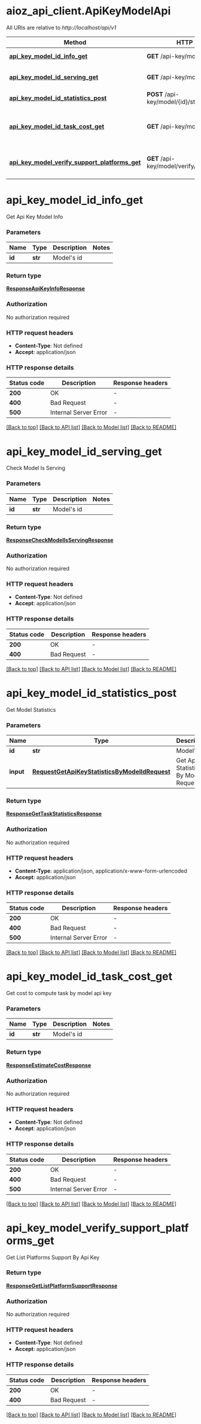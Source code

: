 # aioz_api_client.ApiKeyModelApi

All URIs are relative to *http://localhost/api/v1*

Method | HTTP request | Description
------------- | ------------- | -------------
[**api_key_model_id_info_get**](ApiKeyModelApi.md#api_key_model_id_info_get) | **GET** /api-key/model/{id}/info | Get Api Key Model Info
[**api_key_model_id_serving_get**](ApiKeyModelApi.md#api_key_model_id_serving_get) | **GET** /api-key/model/{id}/serving | Check Model Is Serving
[**api_key_model_id_statistics_post**](ApiKeyModelApi.md#api_key_model_id_statistics_post) | **POST** /api-key/model/{id}/statistics | Get Model Statistics
[**api_key_model_id_task_cost_get**](ApiKeyModelApi.md#api_key_model_id_task_cost_get) | **GET** /api-key/model/{id}/task/cost | Get cost to compute task by model api key
[**api_key_model_verify_support_platforms_get**](ApiKeyModelApi.md#api_key_model_verify_support_platforms_get) | **GET** /api-key/model/verify/support/platforms | Get List Platforms Support By Api Key


# **api_key_model_id_info_get**

Get Api Key Model Info




### Parameters


Name | Type | Description  | Notes
------------- | ------------- | ------------- | -------------
 **id** | **str**| Model&#39;s id | 

### Return type

[**ResponseApiKeyInfoResponse**](ResponseApiKeyInfoResponse.md)

### Authorization

No authorization required

### HTTP request headers

 - **Content-Type**: Not defined
 - **Accept**: application/json

### HTTP response details

| Status code | Description | Response headers |
|-------------|-------------|------------------|
**200** | OK |  -  |
**400** | Bad Request |  -  |
**500** | Internal Server Error |  -  |

[[Back to top]](#) [[Back to API list]](../README.md#documentation-for-api-endpoints) [[Back to Model list]](../README.md#documentation-for-models) [[Back to README]](../README.md)

# **api_key_model_id_serving_get**

Check Model Is Serving





### Parameters


Name | Type | Description  | Notes
------------- | ------------- | ------------- | -------------
 **id** | **str**| Model&#39;s id | 


### Return type

[**ResponseCheckModelIsServingResponse**](ResponseCheckModelIsServingResponse.md)

### Authorization

No authorization required

### HTTP request headers

 - **Content-Type**: Not defined
 - **Accept**: application/json

### HTTP response details

| Status code | Description | Response headers |
|-------------|-------------|------------------|
**200** | OK |  -  |
**400** | Bad Request |  -  |

[[Back to top]](#) [[Back to API list]](../README.md#documentation-for-api-endpoints) [[Back to Model list]](../README.md#documentation-for-models) [[Back to README]](../README.md)

# **api_key_model_id_statistics_post**


Get Model Statistics




### Parameters


Name | Type | Description  | Notes
------------- | ------------- | ------------- | -------------
 **id** | **str**| Model&#39;s id | 
 **input** | [**RequestGetApiKeyStatisticsByModelIdRequest**](RequestGetApiKeyStatisticsByModelIdRequest.md)| Get Api Key Statistics By Model Id Request | 


### Return type

[**ResponseGetTaskStatisticsResponse**](ResponseGetTaskStatisticsResponse.md)

### Authorization

No authorization required

### HTTP request headers

 - **Content-Type**: application/json, application/x-www-form-urlencoded
 - **Accept**: application/json

### HTTP response details

| Status code | Description | Response headers |
|-------------|-------------|------------------|
**200** | OK |  -  |
**400** | Bad Request |  -  |
**500** | Internal Server Error |  -  |

[[Back to top]](#) [[Back to API list]](../README.md#documentation-for-api-endpoints) [[Back to Model list]](../README.md#documentation-for-models) [[Back to README]](../README.md)

# **api_key_model_id_task_cost_get**


Get cost to compute task by model api key




### Parameters


Name | Type | Description  | Notes
------------- | ------------- | ------------- | -------------
 **id** | **str**| Model&#39;s id | 


### Return type

[**ResponseEstimateCostResponse**](ResponseEstimateCostResponse.md)

### Authorization

No authorization required

### HTTP request headers

 - **Content-Type**: Not defined
 - **Accept**: application/json

### HTTP response details

| Status code | Description | Response headers |
|-------------|-------------|------------------|
**200** | OK |  -  |
**400** | Bad Request |  -  |
**500** | Internal Server Error |  -  |

[[Back to top]](#) [[Back to API list]](../README.md#documentation-for-api-endpoints) [[Back to Model list]](../README.md#documentation-for-models) [[Back to README]](../README.md)

# **api_key_model_verify_support_platforms_get**

Get List Platforms Support By Api Key





### Return type

[**ResponseGetListPlatformSupportResponse**](ResponseGetListPlatformSupportResponse.md)

### Authorization

No authorization required

### HTTP request headers

 - **Content-Type**: Not defined
 - **Accept**: application/json

### HTTP response details

| Status code | Description | Response headers |
|-------------|-------------|------------------|
**200** | OK |  -  |
**400** | Bad Request |  -  |

[[Back to top]](#) [[Back to API list]](../README.md#documentation-for-api-endpoints) [[Back to Model list]](../README.md#documentation-for-models) [[Back to README]](../README.md)

